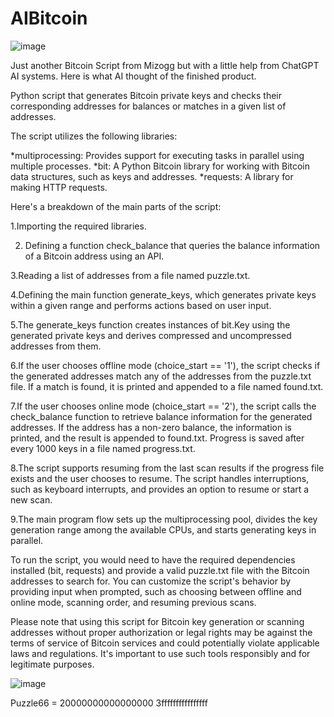# AIBitcoin

![image](https://github.com/Mizogg/AIBitcoin/assets/88630056/744e5eae-d0be-4264-bf7b-ac95083414ed)

Just another Bitcoin Script from Mizogg but with a little help from ChatGPT AI systems. Here is what AI thought of the finished product.

Python script that generates Bitcoin private keys and checks their corresponding addresses for balances or matches in a given list of addresses.

The script utilizes the following libraries:

   *multiprocessing: Provides support for executing tasks in parallel using multiple processes.
  *bit: A Python Bitcoin library for working with Bitcoin data structures, such as keys and addresses.
  *requests: A library for making HTTP requests.
  
Here's a breakdown of the main parts of the script:

1.Importing the required libraries.

2. Defining a function check_balance that queries the balance information of a Bitcoin address using an API.

3.Reading a list of addresses from a file named puzzle.txt.

4.Defining the main function generate_keys, which generates private keys within a given range and performs actions based on user input.

5.The generate_keys function creates instances of bit.Key using the generated private keys and derives compressed and uncompressed addresses from them.

6.If the user chooses offline mode (choice_start == '1'), the script checks if the generated addresses match any of the addresses from the puzzle.txt file. If a match is found, it is printed and appended to a file named found.txt.

7.If the user chooses online mode (choice_start == '2'), the script calls the check_balance function to retrieve balance information for the generated addresses. If the address has a non-zero balance, the information is printed, and the result is appended to found.txt.
Progress is saved after every 1000 keys in a file named progress.txt.

8.The script supports resuming from the last scan results if the progress file exists and the user chooses to resume.
The script handles interruptions, such as keyboard interrupts, and provides an option to resume or start a new scan.

9.The main program flow sets up the multiprocessing pool, divides the key generation range among the available CPUs, and starts generating keys in parallel.

To run the script, you would need to have the required dependencies installed (bit, requests) and provide a valid puzzle.txt file with the Bitcoin addresses to search for. You can customize the script's behavior by providing input when prompted, such as choosing between offline and online mode, scanning order, and resuming previous scans.

Please note that using this script for Bitcoin key generation or scanning addresses without proper authorization or legal rights may be against the terms of service of Bitcoin services and could potentially violate applicable laws and regulations. It's important to use such tools responsibly and for legitimate purposes.


![image](https://github.com/Mizogg/AIBitcoin/assets/88630056/8493dd41-260e-457a-95b1-61cb7f03d2cf)

Puzzle66 = 20000000000000000 3ffffffffffffffff 
